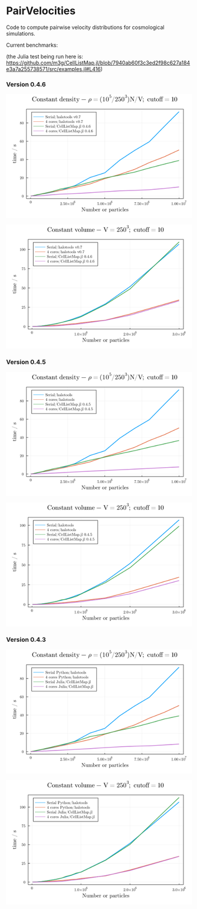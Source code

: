# PairVelocities

Code to compute pairwise velocity distributions for cosmological simulations.

Current benchmarks:

(the Julia test being run here is: https://github.com/m3g/CellListMap.jl/blob/7940ab60f3c3ed2f98c627a184e3a7a255738571/src/examples.jl#L416)

### Version 0.4.6

![image](./data/cd_v0.4.6.png)

![image](./data/cv_v0.4.6.png)

### Version 0.4.5

![image](./data/cd_v0.4.5.png)

![image](./data/cv_v0.4.5.png)

### Version 0.4.3

![image](./data/cd_v0.4.3.png)

![image](./data/cv_v0.4.3.png)


